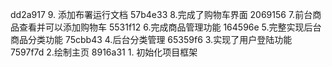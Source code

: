 dd2a917 9. 添加布署运行文档
57b4e33 8.完成了购物车界面
2069156 7.前台商品查看并可以添加购物车
5531f12 6.完成商品管理功能
164596e 5.完整实现后台商品分类功能
75cbb43 4.后台分类管理
65359f6 3.实现了用户登陆功能
7597f7d 2.绘制主页
8916a31 1. 初始化项目框架